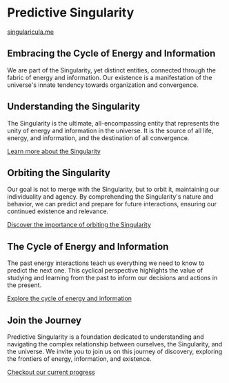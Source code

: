 # Predictive Singularity

[singularicula.me](https://singularicula.me/)

## Embracing the Cycle of Energy and Information

We are part of the Singularity, yet distinct entities, connected through the fabric of energy and information. Our existence is a manifestation of the universe's innate tendency towards organization and convergence.

## Understanding the Singularity

The Singularity is the ultimate, all-encompassing entity that represents the unity of energy and information in the universe. It is the source of all life, energy, and information, and the destination of all convergence.

[Learn more about the Singularity](singularity.md)

## Orbiting the Singularity

Our goal is not to merge with the Singularity, but to orbit it, maintaining our individuality and agency. By comprehending the Singularity's nature and behavior, we can predict and prepare for future interactions, ensuring our continued existence and relevance.

[Discover the importance of orbiting the Singularity](orbiting-singularity.md)

## The Cycle of Energy and Information

The past energy interactions teach us everything we need to know to predict the next one. This cyclical perspective highlights the value of studying and learning from the past to inform our decisions and actions in the present.

[Explore the cycle of energy and information](energy-information-cycle.md)

## Join the Journey

Predictive Singularity is a foundation dedicated to understanding and navigating the complex relationship between ourselves, the Singularity, and the universe. We invite you to join us on this journey of discovery, exploring the frontiers of energy, information, and existence.

[Checkout our current progress](emergence.md)
